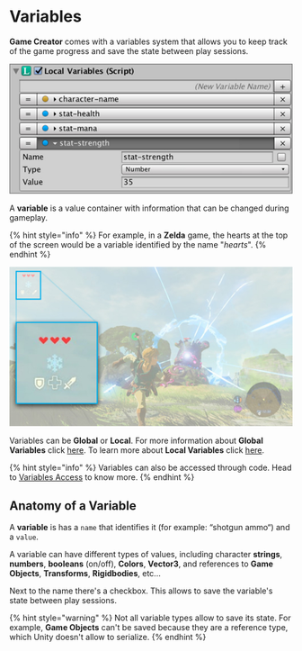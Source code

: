 # Variables

**Game Creator** comes with a variables system that allows you to keep track of the game progress and save the state between play sessions.

![](../../.gitbook/assets/variables-example.jpg)

A **variable** is a value container with information that can be changed during gameplay.

{% hint style="info" %}
For example, in a **Zelda** game, the hearts at the top of the screen would be a variable identified by the name "_hearts_".
{% endhint %}

![\(You can track the Player health creating an integer variable called &quot;hearts&quot;\)](../../.gitbook/assets/variables-header.jpg)

Variables can be **Global** or **Local**. For more information about **Global Variables** click [here](global-variables.md). To learn more about **Local Variables** click [here](local-variables.md).

{% hint style="info" %}
Variables can also be accessed through code. Head to [Variables Access](../game-creator-api/variables-access.md) to know more.
{% endhint %}

## Anatomy of a Variable

A **variable** is has a `name` that identifies it \(for example: “shotgun ammo“\) and a `value`. 

A variable can have different types of values, including character **strings**, **numbers**, **booleans** \(on/off\), **Colors**, **Vector3**, and references to **Game** **Objects**, **Transforms**, **Rigidbodies**, etc...

Next to the name there's a checkbox. This allows to save the variable's state between play sessions.

{% hint style="warning" %}
Not all variable types allow to save its state. For example, **Game Objects** can't be saved because they are a reference type, which Unity doesn't allow to serialize.
{% endhint %}

